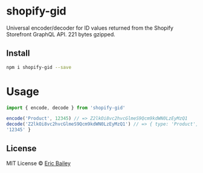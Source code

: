 # shopify-gid
Universal encoder/decoder for ID values returned from the Shopify Storefront
GraphQL API. 221 bytes gzipped.

## Install
```bash
npm i shopify-gid --save
```

# Usage
```javascript
import { encode, decode } from 'shopify-gid'

encode('Product', 12345) // => Z2lkOi8vc2hvcGlmeS9Qcm9kdWN0LzEyMzQ1
decode('Z2lkOi8vc2hvcGlmeS9Qcm9kdWN0LzEyMzQ1') // => { type: 'Product', id:
'12345' }
```

## License
MIT License © [Eric Bailey](https://estrattonbailey.com)
